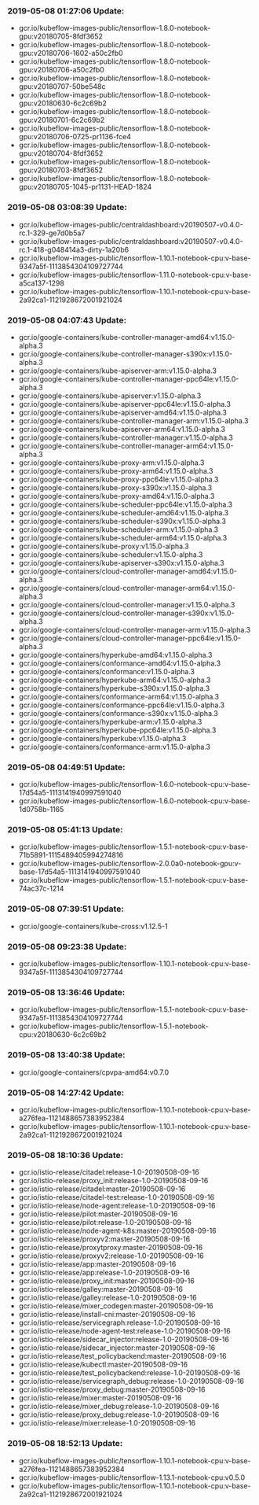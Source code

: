 ### 2019-05-08 01:27:06 Update:

- gcr.io/kubeflow-images-public/tensorflow-1.8.0-notebook-gpu:v20180705-8fdf3652
- gcr.io/kubeflow-images-public/tensorflow-1.8.0-notebook-gpu:v20180706-1602-a50c2fb0
- gcr.io/kubeflow-images-public/tensorflow-1.8.0-notebook-gpu:v20180706-a50c2fb0
- gcr.io/kubeflow-images-public/tensorflow-1.8.0-notebook-gpu:v20180707-50be548c
- gcr.io/kubeflow-images-public/tensorflow-1.8.0-notebook-gpu:v20180630-6c2c69b2
- gcr.io/kubeflow-images-public/tensorflow-1.8.0-notebook-gpu:v20180701-6c2c69b2
- gcr.io/kubeflow-images-public/tensorflow-1.8.0-notebook-gpu:v20180706-0725-pr1136-fce4
- gcr.io/kubeflow-images-public/tensorflow-1.8.0-notebook-gpu:v20180704-8fdf3652
- gcr.io/kubeflow-images-public/tensorflow-1.8.0-notebook-gpu:v20180703-8fdf3652
- gcr.io/kubeflow-images-public/tensorflow-1.8.0-notebook-gpu:v20180705-1045-pr1131-HEAD-1824
### 2019-05-08 03:08:39 Update:

- gcr.io/kubeflow-images-public/centraldashboard:v20190507-v0.4.0-rc.1-329-ge7d0b5a7
- gcr.io/kubeflow-images-public/centraldashboard:v20190507-v0.4.0-rc.1-418-g048414a3-dirty-1a20b6
- gcr.io/kubeflow-images-public/tensorflow-1.10.1-notebook-cpu:v-base-9347a5f-1113854304109727744
- gcr.io/kubeflow-images-public/tensorflow-1.11.0-notebook-cpu:v-base-a5ca137-1298
- gcr.io/kubeflow-images-public/tensorflow-1.10.1-notebook-cpu:v-base-2a92ca1-1121928672001921024
### 2019-05-08 04:07:43 Update:

- gcr.io/google-containers/kube-controller-manager-amd64:v1.15.0-alpha.3
- gcr.io/google-containers/kube-controller-manager-s390x:v1.15.0-alpha.3
- gcr.io/google-containers/kube-apiserver-arm:v1.15.0-alpha.3
- gcr.io/google-containers/kube-controller-manager-ppc64le:v1.15.0-alpha.3
- gcr.io/google-containers/kube-apiserver:v1.15.0-alpha.3
- gcr.io/google-containers/kube-apiserver-ppc64le:v1.15.0-alpha.3
- gcr.io/google-containers/kube-apiserver-amd64:v1.15.0-alpha.3
- gcr.io/google-containers/kube-controller-manager-arm:v1.15.0-alpha.3
- gcr.io/google-containers/kube-apiserver-arm64:v1.15.0-alpha.3
- gcr.io/google-containers/kube-controller-manager:v1.15.0-alpha.3
- gcr.io/google-containers/kube-controller-manager-arm64:v1.15.0-alpha.3
- gcr.io/google-containers/kube-proxy-arm:v1.15.0-alpha.3
- gcr.io/google-containers/kube-proxy-arm64:v1.15.0-alpha.3
- gcr.io/google-containers/kube-proxy-ppc64le:v1.15.0-alpha.3
- gcr.io/google-containers/kube-proxy-s390x:v1.15.0-alpha.3
- gcr.io/google-containers/kube-proxy-amd64:v1.15.0-alpha.3
- gcr.io/google-containers/kube-scheduler-ppc64le:v1.15.0-alpha.3
- gcr.io/google-containers/kube-scheduler-amd64:v1.15.0-alpha.3
- gcr.io/google-containers/kube-scheduler-s390x:v1.15.0-alpha.3
- gcr.io/google-containers/kube-scheduler-arm:v1.15.0-alpha.3
- gcr.io/google-containers/kube-scheduler-arm64:v1.15.0-alpha.3
- gcr.io/google-containers/kube-proxy:v1.15.0-alpha.3
- gcr.io/google-containers/kube-scheduler:v1.15.0-alpha.3
- gcr.io/google-containers/kube-apiserver-s390x:v1.15.0-alpha.3
- gcr.io/google-containers/cloud-controller-manager-amd64:v1.15.0-alpha.3
- gcr.io/google-containers/cloud-controller-manager-arm64:v1.15.0-alpha.3
- gcr.io/google-containers/cloud-controller-manager:v1.15.0-alpha.3
- gcr.io/google-containers/cloud-controller-manager-s390x:v1.15.0-alpha.3
- gcr.io/google-containers/cloud-controller-manager-arm:v1.15.0-alpha.3
- gcr.io/google-containers/cloud-controller-manager-ppc64le:v1.15.0-alpha.3
- gcr.io/google-containers/hyperkube-amd64:v1.15.0-alpha.3
- gcr.io/google-containers/conformance-amd64:v1.15.0-alpha.3
- gcr.io/google-containers/conformance:v1.15.0-alpha.3
- gcr.io/google-containers/hyperkube-arm64:v1.15.0-alpha.3
- gcr.io/google-containers/hyperkube-s390x:v1.15.0-alpha.3
- gcr.io/google-containers/conformance-arm64:v1.15.0-alpha.3
- gcr.io/google-containers/conformance-ppc64le:v1.15.0-alpha.3
- gcr.io/google-containers/conformance-s390x:v1.15.0-alpha.3
- gcr.io/google-containers/hyperkube-arm:v1.15.0-alpha.3
- gcr.io/google-containers/hyperkube-ppc64le:v1.15.0-alpha.3
- gcr.io/google-containers/hyperkube:v1.15.0-alpha.3
- gcr.io/google-containers/conformance-arm:v1.15.0-alpha.3
### 2019-05-08 04:49:51 Update:

- gcr.io/kubeflow-images-public/tensorflow-1.6.0-notebook-cpu:v-base-17d54a5-1113141940997591040
- gcr.io/kubeflow-images-public/tensorflow-1.6.0-notebook-cpu:v-base-1d0758b-1165
### 2019-05-08 05:41:13 Update:

- gcr.io/kubeflow-images-public/tensorflow-1.5.1-notebook-cpu:v-base-71b5891-1115489405994274816
- gcr.io/kubeflow-images-public/tensorflow-2.0.0a0-notebook-gpu:v-base-17d54a5-1113141940997591040
- gcr.io/kubeflow-images-public/tensorflow-1.5.1-notebook-cpu:v-base-74ac37c-1214
### 2019-05-08 07:39:51 Update:

- gcr.io/google-containers/kube-cross:v1.12.5-1
### 2019-05-08 09:23:38 Update:

- gcr.io/kubeflow-images-public/tensorflow-1.10.1-notebook-cpu:v-base-9347a5f-1113854304109727744
### 2019-05-08 13:36:46 Update:

- gcr.io/kubeflow-images-public/tensorflow-1.5.1-notebook-cpu:v-base-9347a5f-1113854304109727744
- gcr.io/kubeflow-images-public/tensorflow-1.5.1-notebook-cpu:v20180630-6c2c69b2
### 2019-05-08 13:40:38 Update:

- gcr.io/google-containers/cpvpa-amd64:v0.7.0
### 2019-05-08 14:27:42 Update:

- gcr.io/kubeflow-images-public/tensorflow-1.10.1-notebook-cpu:v-base-a276fea-1121488657383952384
- gcr.io/kubeflow-images-public/tensorflow-1.10.1-notebook-cpu:v-base-2a92ca1-1121928672001921024
### 2019-05-08 18:10:36 Update:

- gcr.io/istio-release/citadel:release-1.0-20190508-09-16
- gcr.io/istio-release/proxy_init:release-1.0-20190508-09-16
- gcr.io/istio-release/citadel:master-20190508-09-16
- gcr.io/istio-release/citadel-test:release-1.0-20190508-09-16
- gcr.io/istio-release/node-agent:release-1.0-20190508-09-16
- gcr.io/istio-release/pilot:master-20190508-09-16
- gcr.io/istio-release/pilot:release-1.0-20190508-09-16
- gcr.io/istio-release/node-agent-k8s:master-20190508-09-16
- gcr.io/istio-release/proxyv2:master-20190508-09-16
- gcr.io/istio-release/proxytproxy:master-20190508-09-16
- gcr.io/istio-release/proxyv2:release-1.0-20190508-09-16
- gcr.io/istio-release/app:master-20190508-09-16
- gcr.io/istio-release/app:release-1.0-20190508-09-16
- gcr.io/istio-release/proxy_init:master-20190508-09-16
- gcr.io/istio-release/galley:master-20190508-09-16
- gcr.io/istio-release/galley:release-1.0-20190508-09-16
- gcr.io/istio-release/mixer_codegen:master-20190508-09-16
- gcr.io/istio-release/install-cni:master-20190508-09-16
- gcr.io/istio-release/servicegraph:release-1.0-20190508-09-16
- gcr.io/istio-release/node-agent-test:release-1.0-20190508-09-16
- gcr.io/istio-release/sidecar_injector:release-1.0-20190508-09-16
- gcr.io/istio-release/sidecar_injector:master-20190508-09-16
- gcr.io/istio-release/test_policybackend:master-20190508-09-16
- gcr.io/istio-release/kubectl:master-20190508-09-16
- gcr.io/istio-release/test_policybackend:release-1.0-20190508-09-16
- gcr.io/istio-release/servicegraph_debug:release-1.0-20190508-09-16
- gcr.io/istio-release/proxy_debug:master-20190508-09-16
- gcr.io/istio-release/mixer:master-20190508-09-16
- gcr.io/istio-release/mixer_debug:release-1.0-20190508-09-16
- gcr.io/istio-release/proxy_debug:release-1.0-20190508-09-16
- gcr.io/istio-release/mixer:release-1.0-20190508-09-16
### 2019-05-08 18:52:13 Update:

- gcr.io/kubeflow-images-public/tensorflow-1.10.1-notebook-cpu:v-base-a276fea-1121488657383952384
- gcr.io/kubeflow-images-public/tensorflow-1.13.1-notebook-cpu:v0.5.0
- gcr.io/kubeflow-images-public/tensorflow-1.10.1-notebook-cpu:v-base-2a92ca1-1121928672001921024
